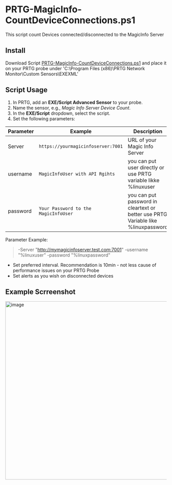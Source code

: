 # PRTG-MagicInfo-CountDeviceConnections.ps1
This script count Devices connected/disconnected to the MagicInfo Server

## Install
Download Script [PRTG-MagicInfo-CountDeviceConnections.ps1](https://github.com/limpleg/PRTG-SamsungMagicInfo-Powershells/blob/main/PRTG-MagicInfo-CountDeviceConnections.ps1)
and place it on your PRTG probe under
'C:\Program Files (x86)\PRTG Network Monitor\Custom Sensors\EXEXML'

## Script Usage
1. In PRTG, add an **EXE/Script Advanced Sensor** to your probe.
2. Name the sensor, e.g., *Magic Info Server Device Count*.
3. In the **EXE/Script** dropdown, select the script.
4. Set the following parameters:

| Parameter   | Example                                | Description                                      |
|-------------|----------------------------------------|--------------------------------------------------|
| Server     | `https://yourmagicinfoserver:7001`      | URL of your Magic Info Server      |
| username    | `MagicInfoUser with API Rgihts` | you can put user directly or use PRTG variable likke %linuxuser                        |
| password   | `Your Password to the MagicInfoUser`    | you can put password in cleartext or better use PRTG Variable like %linuxpassword    |

Parameter Example:

> -Server "http://mymagicinfoserver.test.com:7001" -username "%linuxuser" -password "%linuxpassword"

- Set preferred interval. Recommendation is 10min - not less cause of performance issues on your PRTG Probe
- Set alerts as you wish on disconnected devices

## Example Scrreenshot
<img width="1427" height="557" alt="image" src="https://github.com/user-attachments/assets/70522fa1-8736-4f3b-b480-c94a1b1af1c9" />
